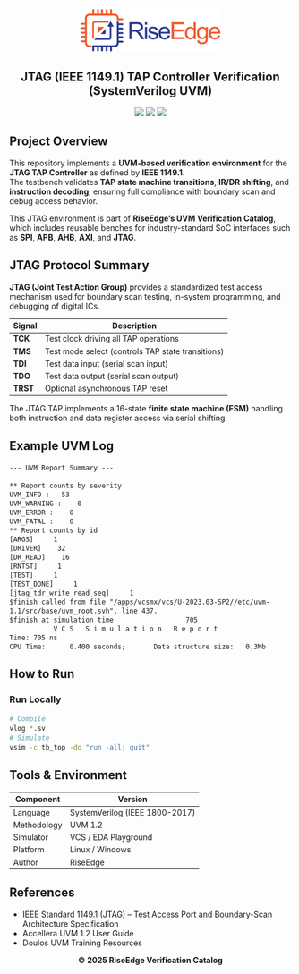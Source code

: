 <!-- PROJECT BANNER -->
<p align="center">
  <img src="../assets/logo.png" alt="RiseEdge Logo" width="250"/>
</p>

<h2 align="center">JTAG (IEEE 1149.1) TAP Controller Verification (SystemVerilog UVM)</h2>

<p align="center">
  <!-- <a href="https://www.edaplayground.com/x/ipdm"><b>▶ Run on EDA Playground</b></a><br> -->
  <img src="https://img.shields.io/badge/Language-SystemVerilog-blue.svg"/>
  <img src="https://img.shields.io/badge/Methodology-UVM%201.2-green.svg"/>
  <img src="https://img.shields.io/badge/Simulator-VCS%2FEDAPlayground-orange.svg"/>
</p>


## Project Overview

This repository implements a **UVM-based verification environment** for the **JTAG TAP Controller** as defined by **IEEE 1149.1**.  
The testbench validates **TAP state machine transitions**, **IR/DR shifting**, and **instruction decoding**, ensuring full compliance with boundary scan and debug access behavior.

This JTAG environment is part of **RiseEdge’s UVM Verification Catalog**, which includes reusable benches for industry-standard SoC interfaces such as **SPI**, **APB**, **AHB**, **AXI**, and **JTAG**.


## JTAG Protocol Summary

**JTAG (Joint Test Action Group)** provides a standardized test access mechanism used for boundary scan testing, in-system programming, and debugging of digital ICs.

| Signal | Description |
|---------|--------------|
| **TCK** | Test clock driving all TAP operations |
| **TMS** | Test mode select (controls TAP state transitions) |
| **TDI** | Test data input (serial scan input) |
| **TDO** | Test data output (serial scan output) |
| **TRST** | Optional asynchronous TAP reset |

The JTAG TAP implements a 16-state **finite state machine (FSM)** handling both instruction and data register access via serial shifting.

## Example UVM Log

```
--- UVM Report Summary ---

** Report counts by severity
UVM_INFO :   53
UVM_WARNING :    0
UVM_ERROR :    0
UVM_FATAL :    0
** Report counts by id
[ARGS]     1
[DRIVER]    32
[DR_READ]    16
[RNTST]     1
[TEST]     1
[TEST_DONE]     1
[jtag_tdr_write_read_seq]     1
$finish called from file "/apps/vcsmx/vcs/U-2023.03-SP2//etc/uvm-1.1/src/base/uvm_root.svh", line 437.
$finish at simulation time                  705
           V C S   S i m u l a t i o n   R e p o r t 
Time: 705 ns
CPU Time:      0.400 seconds;       Data structure size:   0.3Mb

````
## How to Run

<!-- ### Run Online
**EDA Playground Link:** [https://www.edaplayground.com/x/ipdm](https://www.edaplayground.com/x/ipdm)

1. Open the link  
2. Select **SystemVerilog + UVM 1.2**  
3. Click **Run**  
4. View the logs and waveforms for TAP transitions -->

### Run Locally
```bash
# Compile
vlog *.sv
# Simulate
vsim -c tb_top -do "run -all; quit"
````

## Tools & Environment

| Component   | Version                                                           |
| ----------- | ----------------------------------------------------------------- |
| Language    | SystemVerilog (IEEE 1800-2017)                                    |
| Methodology | UVM 1.2                                                           |
| Simulator   | VCS / EDA Playground                                              |
| Platform    | Linux / Windows                                                   |
| Author      | RiseEdge                                                          |

## References

* IEEE Standard 1149.1 (JTAG) – Test Access Port and Boundary-Scan Architecture Specification
* Accellera UVM 1.2 User Guide
* Doulos UVM Training Resources

<p align="center">
  <b>© 2025 RiseEdge Verification Catalog</b><br>
</p>
